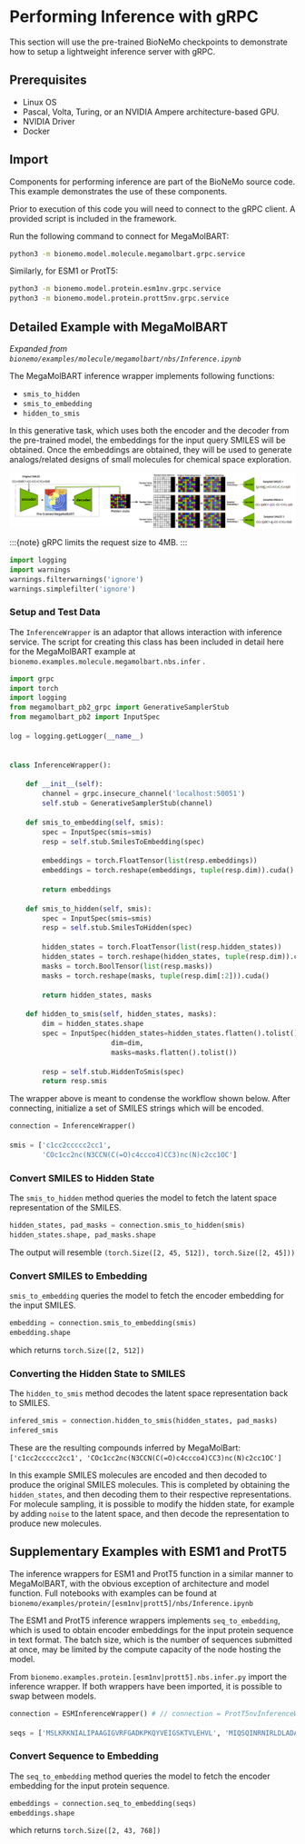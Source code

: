# Performing Inference with gRPC

This section will use the pre-trained BioNeMo checkpoints to demonstrate how to setup a lightweight inference server with gRPC.

## Prerequisites

* Linux OS
* Pascal, Volta, Turing, or an NVIDIA Ampere architecture-based GPU.
* NVIDIA Driver
* Docker

## Import

Components for performing inference are part of the BioNeMo source code. This example demonstrates the use of these components.

Prior to execution of this code you will need to connect to the gRPC client. A provided script is included in the framework. 

Run the following command to connect for MegaMolBART:

```bash
python3 -m bionemo.model.molecule.megamolbart.grpc.service
``` 

Similarly, for ESM1 or ProtT5: 

```bash
python3 -m bionemo.model.protein.esm1nv.grpc.service  
python3 -m bionemo.model.protein.prott5nv.grpc.service
``` 

## Detailed Example with MegaMolBART

_Expanded from `bionemo/examples/molecule/megamolbart/nbs/Inference.ipynb`_

The MegaMolBART inference wrapper implements following functions:

* `smis_to_hidden`
* `smis_to_embedding`
* `hidden_to_smis`

In this generative task, which uses both the encoder and the decoder from the pre-trained model, the embeddings for the input query SMILES will be obtained. Once the embeddings are obtained, they will be used to generate analogs/related designs of small molecules for chemical space exploration.

![](./images/MMB_molecule_generation_1.png)

:::{note}
gRPC limits the request size to 4MB.
:::

```python
import logging
import warnings
warnings.filterwarnings('ignore')
warnings.simplefilter('ignore')
```

### Setup and Test Data

The `InferenceWrapper` is an adaptor that allows interaction with inference service. The script for creating this class has been included in detail here for the MegaMolBART example at `bionemo.examples.molecule.megamolbart.nbs.infer` . 

```python
import grpc
import torch
import logging
from megamolbart_pb2_grpc import GenerativeSamplerStub
from megamolbart_pb2 import InputSpec

log = logging.getLogger(__name__)


class InferenceWrapper():

    def __init__(self):
        channel = grpc.insecure_channel('localhost:50051')
        self.stub = GenerativeSamplerStub(channel)

    def smis_to_embedding(self, smis):
        spec = InputSpec(smis=smis)
        resp = self.stub.SmilesToEmbedding(spec)

        embeddings = torch.FloatTensor(list(resp.embeddings))
        embeddings = torch.reshape(embeddings, tuple(resp.dim)).cuda()

        return embeddings

    def smis_to_hidden(self, smis):
        spec = InputSpec(smis=smis)
        resp = self.stub.SmilesToHidden(spec)

        hidden_states = torch.FloatTensor(list(resp.hidden_states))
        hidden_states = torch.reshape(hidden_states, tuple(resp.dim)).cuda()
        masks = torch.BoolTensor(list(resp.masks))
        masks = torch.reshape(masks, tuple(resp.dim[:2])).cuda()

        return hidden_states, masks

    def hidden_to_smis(self, hidden_states, masks):
        dim = hidden_states.shape
        spec = InputSpec(hidden_states=hidden_states.flatten().tolist(),
                         dim=dim,
                         masks=masks.flatten().tolist())

        resp = self.stub.HiddenToSmis(spec)
        return resp.smis
```

The wrapper above is meant to condense the workflow shown below. After connecting, initialize a set of SMILES strings which will be encoded.  

```python
connection = InferenceWrapper()

smis = ['c1cc2ccccc2cc1',
        'COc1cc2nc(N3CCN(C(=O)c4ccco4)CC3)nc(N)c2cc1OC']
```

### Convert SMILES to Hidden State

The `smis_to_hidden` method queries the model to fetch the latent space representation of the SMILES.

```python
hidden_states, pad_masks = connection.smis_to_hidden(smis)
hidden_states.shape, pad_masks.shape
```

The output will resemble `(torch.Size([2, 45, 512]), torch.Size([2, 45]))
`

### Convert SMILES to Embedding

`smis_to_embedding` queries the model to fetch the encoder embedding for the input SMILES.

```python
embedding = connection.smis_to_embedding(smis)
embedding.shape
```

which returns  `torch.Size([2, 512])`

### Converting the Hidden State to SMILES

The `hidden_to_smis` method decodes the latent space representation back to SMILES.

```python
infered_smis = connection.hidden_to_smis(hidden_states, pad_masks)
infered_smis
```

These are the resulting compounds inferred by MegaMolBart: `['c1cc2ccccc2cc1', 'COc1cc2nc(N3CCN(C(=O)c4ccco4)CC3)nc(N)c2cc1OC']`

In this example SMILES molecules are encoded and then decoded to produce the original SMILES molecules. This is completed by obtaining the `hidden_states`, and then decoding them to their respective representations. For molecule sampling, it is possible to modify the hidden state, for example by adding `noise` to the latent space, and then decode the representation to produce new molecules.

## Supplementary Examples with ESM1 and ProtT5

The inference wrappers for ESM1 and ProtT5 function in a similar manner to MegaMolBART, with the obvious exception of architecture and model function. Full notebooks with examples can be found at `bionemo/examples/protein/[esm1nv|prott5]/nbs/Inference.ipynb`

The ESM1 and ProtT5 inference wrappers implements `seq_to_embedding`, which is used to obtain encoder embeddings for the input protein sequence in text format.  The batch size, which is the number of sequences submitted at once, may be limited by the compute capacity of the node hosting the model. 

From `bionemo.examples.protein.[esm1nv|prott5].nbs.infer.py` import  the inference wrapper. If both wrappers have been imported, it is possible to swap between models. 

```python
connection = ESMInferenceWrapper() # // connection = ProtT5nvInferenceWrapper()

seqs = ['MSLKRKNIALIPAAGIGVRFGADKPKQYVEIGSKTVLEHVL', 'MIQSQINRNIRLDLADAILLSKAKKDLSFAEIADGTGLA']
```

### Convert Sequence to Embedding

The `seq_to_embedding` method queries the model to fetch the encoder embedding for the input protein sequence.

```python
embeddings = connection.seq_to_embedding(seqs)
embeddings.shape
```

which returns `torch.Size([2, 43, 768])`
